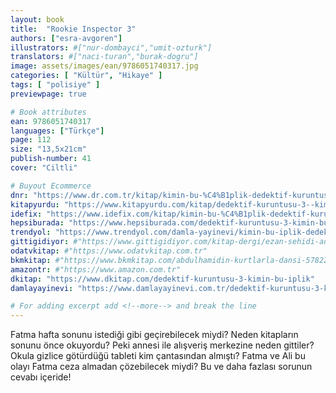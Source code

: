 ```yaml
---
layout: book
title:  "Rookie Inspector 3"
authors: ["esra-avgoren"]
illustrators: #["nur-dombayci","umit-ozturk"]
translators: #["naci-turan","burak-dogru"]
image: assets/images/ean/9786051740317.jpg
categories: [ "Kültür", "Hikaye" ]
tags: [ "polisiye" ]
previewpage: true

# Book attributes
ean: 9786051740317
languages: ["Türkçe"]
page: 112
size: "13,5x21cm"
publish-number: 41
cover: "Ciltli"

# Buyout Ecommerce
dnr: "https://www.dr.com.tr/kitap/kimin-bu-%C4%B1plik-dedektif-kuruntusu-3/cocuk-ve-genclik/genclik-10-yas/romanoyku/urunno=0001786699001"
kitapyurdu: "https://www.kitapyurdu.com/kitap/dedektif-kuruntusu-3--kimin-bu-iplik/483842.html&filter_name=Dedektif+Kuruntusu-3%3A+Kimin+Bu+%C4%B0plik%3F"
idefix: "https://www.idefix.com/kitap/kimin-bu-%C4%B1plik-dedektif-kuruntusu-3/cocuk-ve-genclik/genclik-10-yas/romanoyku/urunno=0001786699001"
hepsiburada: "https://www.hepsiburada.com/dedektif-kuruntusu-3-kimin-bu-iplik-p-HBV00000GM3SO"
trendyol: "https://www.trendyol.com/damla-yayinevi/kimin-bu-iplik-dedektif-kuruntusu-3-p-32333142"
gittigidiyor: #"https://www.gittigidiyor.com/kitap-dergi/ezan-sehidi-adnan-menderes_pdp_732728793"
odatvkitap: #"https://www.odatvkitap.com.tr"
bkmkitap: #"https://www.bkmkitap.com/abdulhamidin-kurtlarla-dansi-578226"
amazontr: #"https://www.amazon.com.tr"
dkitap: "https://www.dkitap.com/dedektif-kuruntusu-3-kimin-bu-iplik"
damlayayinevi: "https://www.damlayayinevi.com.tr/dedektif-kuruntusu-3-kimin-bu-iplik"

# For adding excerpt add <!--more--> and break the line
---
```

Fatma hafta sonunu istediği gibi geçirebilecek miydi?
Neden kitapların sonunu önce okuyordu?
Peki annesi ile alışveriş merkezine neden gittiler?
Okula gizlice götürdüğü tableti kim çantasından almıştı?
Fatma ve Ali bu olayı Fatma ceza almadan çözebilecek miydi?
Bu ve daha fazlası sorunun cevabı içeride!
<!--more--> 
